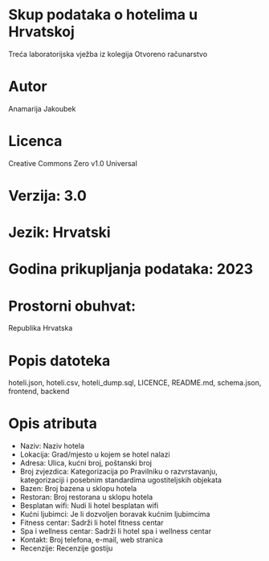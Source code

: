 # Skup podataka o hotelima u Hrvatskoj
  Treća laboratorijska vježba iz kolegija Otvoreno računarstvo
# Autor
  Anamarija Jakoubek
# Licenca 
Creative Commons Zero v1.0 Universal
# Verzija: 3.0
# Jezik: Hrvatski
# Godina prikupljanja podataka: 2023
# Prostorni obuhvat:
  Republika Hrvatska
# Popis datoteka
  hoteli.json, hoteli.csv, hoteli_dump.sql, LICENCE, README.md, schema.json, frontend, backend
# Opis atributa
  -	Naziv: Naziv hotela
  - Lokacija: Grad/mjesto u kojem se hotel nalazi
  -	Adresa: Ulica, kućni broj, poštanski broj
  -	Broj zvjezdica: Kategorizacija po Pravilniku o razvrstavanju, kategorizaciji i posebnim standardima ugostiteljskih objekata
  -	Bazen: Broj bazena u sklopu hotela
  -	Restoran: Broj restorana u sklopu hotela
  -	Besplatan wifi: Nudi li hotel besplatan wifi
  -	Kućni ljubimci: Je li dozvoljen boravak kućnim ljubimcima
  -	Fitness centar: Sadrži li hotel fitness centar
  -	Spa i wellness centar: Sadrži li hotel spa i wellness centar
  -	Kontakt: Broj telefona, e-mail, web stranica
  -	Recenzije: Recenzije gostiju

